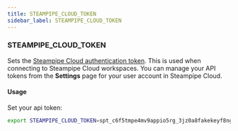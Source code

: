 ```yaml
---
title: STEAMPIPE_CLOUD_TOKEN
sidebar_label: STEAMPIPE_CLOUD_TOKEN
---
```



### STEAMPIPE_CLOUD_TOKEN
Sets the [Steampipe Cloud authentication token](/docs/cloud/profile#api-tokens). This is used when connecting to Steampipe Cloud workspaces.  You can manage your API tokens from the **Settings** page for your user account in Steampipe Cloud.

#### Usage 
Set your api token:
```bash
export STEAMPIPE_CLOUD_TOKEN=spt_c6f5tmpe4mv9appio5rg_3jz0a8fakekeyf8ng72qr646
```
